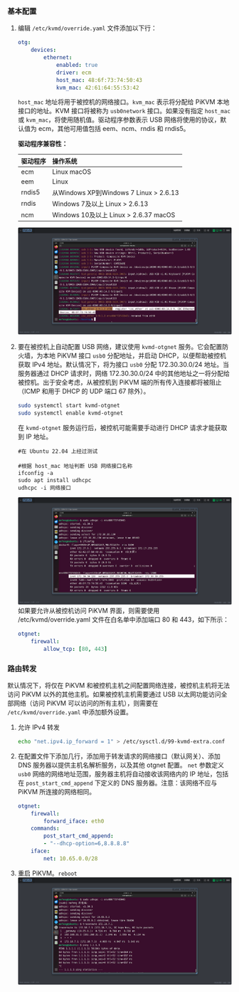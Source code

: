 ### 基本配置

1. 编辑 `/etc/kvmd/override.yaml` 文件添加以下行：
    ```yaml
    otg:
        devices:
            ethernet:
                enabled: true
                driver: ecm
                host_mac: 48:6f:73:74:50:43
                kvm_mac: 42:61:64:55:53:42
    ```
    `host_mac` 地址将用于被控机的网络接口。`kvm_mac` 表示将分配给 PiKVM 本地接口的地址。KVM 接口将被称为 `usb0network` 接口。如果没有指定 `host_mac` 或 `kvm_mac`，将使用随机值。驱动程序参数表示 USB 网络将使用的协议，默认值为 ecm，其他可用值包括 eem、ncm、rndis 和 rndis5。

    **驱动程序兼容性：**

    | 驱动程序 | 操作系统                               |
    | :------- | :------------------------------------- |
    | ecm      | Linux macOS                            |
    | eem      | Linux                                  |
    | rndis5   | 从Windows XP到Windows 7 Linux > 2.6.13 |
    | rndis    | Windows 7及以上 Linux > 2.6.13         |
    | ncm      | Windows 10及以上 Linux > 2.6.37 macOS  |

    ![PixPin_2024-06-30_20-41-01](./img/PixPin_2024-06-30_20-41-01.png)

2. 要在被控机上自动配置 USB 网络，建议使用 `kvmd-otgnet` 服务。它会配置防火墙，为本地 PiKVM 接口 `usb0` 分配地址，并启动 DHCP，以便帮助被控机获取 IPv4 地址。默认情况下，将为接口 `usb0` 分配 172.30.30.0/24 地址。当服务器通过 DHCP 请求时，网络 172.30.30.0/24 中的其他地址之一将分配给被控机。出于安全考虑，从被控机到 PiKVM 端的所有传入连接都将被阻止（ICMP 和用于 DHCP 的 UDP 端口 67 除外）。
    ```bash
    sudo systemctl start kvmd-otgnet
    sudo systemctl enable kvmd-otgnet
    ```
    在 `kvmd-otgnet`  服务运行后，被控机可能需要手动进行 DHCP 请求才能获取到 IP 地址。
    ``` 
    #在 Ubuntu 22.04 上经过测试
    
    #根据 host_mac 地址判断 USB 网络接口名称
    ifconfig -a
    sudo apt install udhcpc
    udhcpc -i 网络接口
    ```
    ![PixPin_2024-06-30_21-07-06](./img/PixPin_2024-06-30_21-07-06.png)
    如果要允许从被控机访问 PiKVM 界面，则需要使用 /etc/kvmd/override.yaml 文件在白名单中添加端口 80 和 443，如下所示：
    ```yaml
    otgnet:
        firewall:
            allow_tcp: [80, 443]
    ```

### 路由转发

默认情况下，将仅在 PiKVM 和被控机主机之间配置网络连接，被控机主机将无法访问 PiKVM 以外的其他主机。如果被控机主机需要通过 USB 以太网功能访问全部网络（访问 PiKVM 可以访问的所有主机），则需要在 `/etc/kvmd/override.yaml` 中添加额外设置。

1. 允许 IPv4 转发
    ```bash
    echo "net.ipv4.ip_forward = 1" > /etc/sysctl.d/99-kvmd-extra.conf
    ```
2. 在配置文件下添加几行，添加用于转发请求的网络接口（默认网关）、添加 DNS 服务器以提供主机名解析服务，以及其他 otgnet 配置。 
     `net` 参数定义 `usb0` 网络的网络地址范围，服务器主机将自动接收该网络内的 IP 地址，包括在 `post_start_cmd_append` 下定义的 DNS 服务器。注意：该网络不应与 PiKVM 所连接的网络相同。
    ```yaml
    otgnet:
        firewall:
            forward_iface: eth0
        commands:
            post_start_cmd_append:
            - "--dhcp-option=6,8.8.8.8"
        iface:
            net: 10.65.0.0/28
    ```
3. 重启 PiKVM。`reboot`
    ![PixPin_2024-06-30_21-43-59](./img/PixPin_2024-06-30_21-43-59.png)

   

